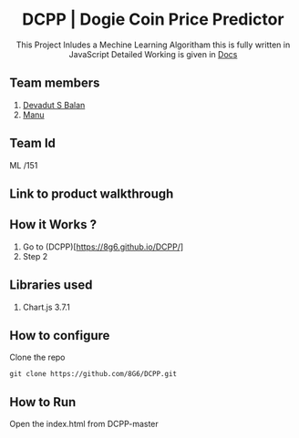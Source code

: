 <div align='center'>
  <h1>DCPP | Dogie Coin Price Predictor</h1>
  This Project Inludes a Mechine Learning Algoritham this is fully written in JavaScript
  Detailed Working is given in <a href="https://8g6.github.io/DCPP/docs.html">Docs</a>
</div>

## Team members
1. [Devadut S Balan](https://github.com/8G6)
2. [Manu](https://github.com/manuviswakarmave)
## Team Id
ML /151
## Link to product walkthrough

## How it Works ?
1. Go to (DCPP)[https://8g6.github.io/DCPP/]
2. Step 2
## Libraries used
1. Chart.js 3.7.1
## How to configure
Clone the repo
```console
git clone https://github.com/8G6/DCPP.git
```
## How to Run
Open the index.html from DCPP-master
